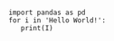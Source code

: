<link rel="stylesheet" href="http://cdnjs.cloudflare.com/ajax/libs/highlight.js/9.2.0/styles/solarized-dark.css">
<script src="https://code.jquery.com/jquery-2.2.2.min.js" integrity="sha256-36cp2Co+/62rEAAYHLmRCPIych47CvdM+uTBJwSzWjI=" crossorigin="anonymous"></script>
<script src="http://cdnjs.cloudflare.com/ajax/libs/highlight.js/9.2.0/highlight.min.js"></script>
<script>hljs.initHighlightingOnLoad();</script>

<pre><code class="python">
import pandas as pd
for i in 'Hello World!':
   print(I)
</code></pre>
